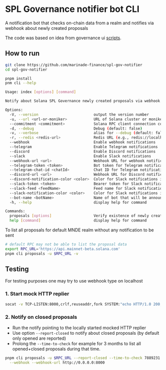 # SPL Governance notifier bot CLI

A notification bot that checks on-chain data from a realm
and notifies via webhook about newly created proposals

The code was based on idea from governance ui
[scripts](https://github.com/solana-labs/governance-ui/blob/4d75b2368cefb9d314e381a968c983995ba329e2/scripts/governance-notifier.ts).

## How to run

```bash
git clone https://github.com/marinade-finance/spl-gov-notifier
cd spl-gov-notifier

pnpm install
pnm cli --help

Usage: index [options] [command]

Notify about Solana SPL Governance newly created proposals via webhook calls

Options:
  -V, --version                         output the version number
  -u, --url <url-or-moniker>            URL of Solana cluster or moniker (m/mainnet/mainnet-beta, d/devnet, t/testnet) (default: "mainnet-beta")
  --commitment <commitment>             Solana RPC client connection commitment (default: "confirmed")
  -d, --debug                           Debug (default: false)
  -v, --verbose                         alias for --debug (default: false)
  -r, --redis <redis-url>               Redis URL (e.g., redis://localhost:6379). If provided, the notifier uses Redis to store its last run, preventing the loss of any notifications.
  --webhook                             Enable webhook notifications
  --telegram                            Enable Telegram notifications
  --discord                             Enable Discord notifications
  --slack                               Enable Slack notifications
  --webhook-url <url>                   Webhook URL for webhook notifications (env: WEBHOOK_URL)
  --telegram-token <token>              Bot token for Telegram notifications (env: TELEGRAM_TOKEN)
  --telegram-chat-id <chatId>           Chat ID for Telegram notifications (env: TELEGRAM_CHAT_ID)
  --discord-url <url>                   Webhook URL for Discord notifications (env: DISCORD_WEBHOOK_URL)
  --discord-notification-color <color>  Color for Slack notifications in decimal format (default: aero blue) (default: "13238245")
  --slack-token <token>                 Bearer token for Slack notifications (env: SLACK_BEARER_TOKEN)
  --slack-feed <feedName>               Feed name for Slack notifications (env: SLACK_FEED)
  --slack-notification-color <color>    Color for Slack notifications in hex format (default: aero blue) (default: "#c9ffe5")
  --bot-name <botName>                  Name of bot that will be announced in notification (default: "SPL Governance Notifier")
  -h, --help                            display help for command

Commands:
  proposals [options]                   Verify existence of newly created governance proposals in last time period
  help [command]                        display help for command

```

To list all proposals for default MNDE realm without any notification to be sent

```bash
# default RPC may not be able to list the proposal data
export RPC_URL='https://api.mainnet-beta.solana.com'
pnpm cli proposals -u $RPC_URL -v
```

## Testing

For testing purposes one may try to use webhook type on localhost

### 1. Start mock HTTP replier

```sh
socat -v TCP-LISTEN:8000,crlf,reuseaddr,fork SYSTEM:"echo HTTP/1.0 200; echo Content-Type\: text/plain; echo; echo OK"
```

### 2. Notify on closed proposals

* Run the notify pointing to the locally started mocked HTTP replier
* Use option `--report-closed` to notify about closed proposals (by default only opened are reported)
* Prolong the `--time-to-check` for example for 3 months to list all opened+closed proposals during that time.

```sh
pnpm cli proposals -u $RPC_URL --report-closed --time-to-check 7889231 \
  --webhook --webhook-url http://0.0.0.0:8000
```